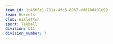 ```yaml
---
team_id: 1c4565e1-731a-4fc5-8067-ddd18d401c99
team: Hornets
club: Willetton
sport: Teeball
division: U11
division_number: 7
---
```

